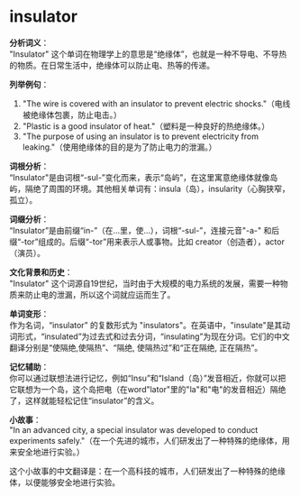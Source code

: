 # insulator

**分析词义**：  
"Insulator" 这个单词在物理学上的意思是“绝缘体”，也就是一种不导电、不导热的物质。在日常生活中，绝缘体可以防止电、热等的传递。

  

**列举例句**：

  

1.  "The wire is covered with an insulator to prevent electric shocks."（电线被绝缘体包裹，防止电击。）
2.  "Plastic is a good insulator of heat."（塑料是一种良好的热绝缘体。）
3.  "The purpose of using an insulator is to prevent electricity from leaking."（使用绝缘体的目的是为了防止电力的泄漏。）

  

**词根分析**：  
“Insulator"是由词根“-sul-”变化而来，表示“岛屿”，在这里寓意绝缘体就像岛屿，隔绝了周围的环境。其他相关单词有：insula（岛），insularity（心胸狭窄，孤立）。

  

**词缀分析**：  
“Insulator”是由前缀“in-”（在...里，使...），词根“-sul-”，连接元音"-a-" 和后缀“-tor”组成的。后缀“-tor”用来表示人或事物。比如 creator（创造者），actor（演员）。

  

**文化背景和历史**：  
"Insulator" 这个词源自19世纪，当时由于大规模的电力系统的发展，需要一种物质来防止电的泄漏，所以这个词就应运而生了。

  

**单词变形**：  
作为名词，“insulator” 的复数形式为 "insulators"。在英语中，"insulate"是其动词形式，“insulated”为过去式和过去分词，“insulating”为现在分词。它们的中文翻译分别是“使隔绝,使隔热”、“隔绝, 使隔热过”和“正在隔绝, 正在隔热”。

  

**记忆辅助**：  
你可以通过联想法进行记忆，例如“Insu”和“Island（岛）”发音相近，你就可以把它联想为一个岛，这个岛把电（在word"lator"里的"la"和"电"的发音相近）隔绝了，这样就能轻松记住“insulator”的含义。

  

**小故事**：  
"In an advanced city, a special insulator was developed to conduct experiments safely."（在一个先进的城市，人们研发出了一种特殊的绝缘体，用来安全地进行实验。）

  

这个小故事的中文翻译是：在一个高科技的城市，人们研发出了一种特殊的绝缘体，以便能够安全地进行实验。
